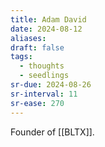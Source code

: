 ```yaml
---
title: Adam David
date: 2024-08-12
aliases: 
draft: false
tags:
  - thoughts
  - seedlings
sr-due: 2024-08-26
sr-interval: 11
sr-ease: 270
---
```

Founder of [[BLTX]].